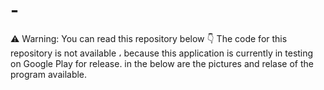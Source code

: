 # -
⚠ Warning: You can read this repository below 👇
The code for this repository is not available ، because this application is currently in testing on Google Play for release.
in the below are the pictures and relase of the program available.
